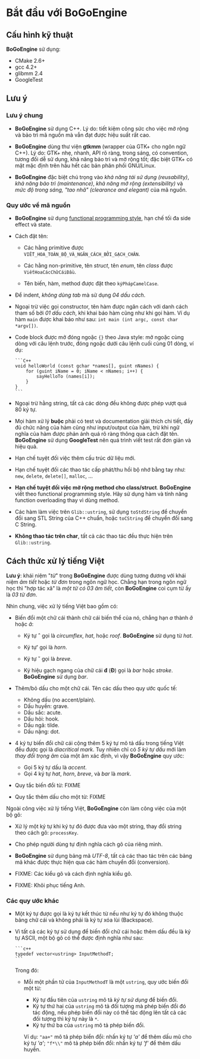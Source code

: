 # Bắt đầu với BoGoEngine

## Cấu hình kỹ thuật

**BoGoEngine** sử dụng:

* CMake 2.6+
* gcc 4.2+
* glibmm 2.4
* GoogleTest

## Lưu ý

### Lưu ý chung

* **BoGoEngine** sử dụng C++.  Lý do: tiết kiệm công sức cho việc mở rộng và
  bảo trì mã nguồn mà vẫn đạt được hiệu suất rất cao.

* **BoGoEngine** dùng thư viện **gtkmm** (wrapper của GTK+ cho ngôn ngữ C++).
  Lý do: GTK+ nhẹ, nhanh, API rõ ràng, trong sáng, có convention, tương đối dễ
  sử dụng, khả năng bảo trì và mở rộng tốt; đặc biệt GTK+ có mặt mặc định trên
  hầu hết các bản phân phối GNU/Linux.

* **BoGoEngine** đặc biệt chú trọng vào *khả năng tái sử dụng (reusability)*,
  *khả năng bảo trì (maintenance)*, *khả năng mở rộng (extensibility)* và *mức
  độ trong sáng, "tao nhã" (clearance and elegant)* của mã nguồn.

### Quy ước về mã nguồn

* **BoGoEngine** sử dụng
  [functional programming style](https://en.wikipedia.org/wiki/Functional_programming),
  hạn chế tối đa side effect và state.

* Cách đặt tên:

  - Các hằng primitive được `VIẾT_HOA_TOÀN_BỘ_VÀ_NGĂN_CÁCH_BỞI_GẠCH_CHÂN`.

  - Các hằng non-primitive, tên *struct*, tên *enum*, tên *class* được
    `ViếtHoaCácChữCáiĐầu`.

  - Tên biến, hàm, method được đặt theo `kýPhápCamelCase`.

* Để indent, *không dùng tab* mà sử dụng *04 dấu cách*.

* Ngoại trừ việc gọi constructor, tên hàm được ngăn cách với danh cách tham số
  bởi *01 dấu cách*, khi khai báo hàm cũng như khi gọi hàm.  Ví dụ hàm `main`
  được khai báo như sau: `int main (int argc, const char *argv[])`.

* Code block được mở đóng ngoặc `{}` theo Java style: mở ngoặc cùng dòng với
  câu lệnh trước, đóng ngoặc dưới câu lệnh cuối cùng 01 dòng, ví dụ:

      ```C++
      void helloWorld (const gchar *names[], guint nNames) {
          for (guint iName = 0; iName < nNames; i++) {
              sayHelloTo (names[i]);
          }
      }
      ```

* Ngoại trừ hằng string, tất cả các dòng đều không được phép vượt quá 80 ký
  tự.

* Mọi hàm xử lý **buộc** phải có test và documentation giải thích chi tiết,
  đầy đủ chức năng của hàm cũng như input/output của hàm, trừ khi ngữ nghĩa
  của hàm được phản ánh quá rõ ràng thông qua cách đặt tên.  **BoGoEngine** sử
  dụng **GoogleTest** nên quá trình viết test rất đơn giản và hiệu quả.

* Hạn chế tuyệt đối việc thêm cấu trúc dữ liệu mới.

* Hạn chế tuyệt đối các thao tác cấp phát/thu hồi bộ nhớ bằng tay như: `new`,
  `delete`, `delete[]`, `malloc`, ...

* **Hạn chế tuyệt đối việc mở rộng method cho class/struct**.  **BoGoEngine**
  viết theo functional programming style.  Hãy sử dụng hàm và tính năng
  function overloading thay vì dùng method.

* Các hàm làm việc trên `Glib::ustring`, sử dụng `toStdString` để chuyển đổi
  sang STL String của C++ chuẩn, hoặc `toCString` để chuyển đổi sang C String.

* **Không thao tác trên char**, tất cả các thao tác đều thực hiện trên
  `Glib::ustring`.

## Cách thức xử lý tiếng Việt

**Lưu ý**: khái niệm "*từ*" trong **BoGoEngine** được dùng tương đương với
khái niệm *âm tiết* hoặc *từ đơn* trong ngôn ngữ học.  Chẳng hạn trong ngôn
ngữ học thì "hợp tác xã" là *một từ có 03 âm tiết*, còn **BoGoEngine** coi cụm
từ ấy là *03 từ đơn*.

Nhìn chung, việc xử lý tiếng Việt bao gồm có:

* Biến đổi một chữ cái thành chữ cái biến thể của nó, chẳng hạn *a* thành
  *ă* hoặc *â*:

  - Ký tự **ˆ** gọi là *circumflex*, *hat*, hoặc *roof*.  **BoGoEngine** sử
    dụng từ *hat*.

  - Ký tự **̛** gọi là *horn*.

  - Ký tự **˘** gọi là *breve*.

  - Ký hiệu gạch ngang của chữ cái **đ** (**Đ**) gọi là *bar* hoặc *stroke*.
  **BoGoEngine** sử dụng *bar*.

* Thêm/bỏ dấu cho một chữ cái.  Tên các dấu theo quy ước quốc tế:

  - Không dấu (no accent/plain).
  - Dấu huyền: grave.
  - Dấu sắc: acute.
  - Dấu hỏi: hook.
  - Dấu ngã: tilde.
  - Dấu nặng: dot.

* 4 ký tự biến đổi chữ cái cộng thêm 5 ký tự mô tả dấu trong tiếng Việt đều
  được gọi là *diacritical mark*.  Tuy nhiên chỉ có *5 ký tự dấu* mới làm
  *thay đổi trọng âm* của một âm xác định, vì vậy **BoGoEngine** quy ước:

  - Gọi 5 ký tự dấu là *accent*.
  - Gọi 4 ký tự *hat*, *horn*, *breve*, và *bar* là *mark*.

* Quy tắc biến đổi từ: FIXME

* Quy tắc thêm dấu cho một từ: FIXME

Ngoài công việc xử lý tiếng Việt, **BoGoEngine** còn làm công việc của một bộ
gõ:

* Xử lý một ký tự khi ký tự đó được đưa vào một string, thay đổi string theo
  cách gõ: `processKey`.

* Cho phép người dùng tự định nghĩa cách gõ của riêng mình.

* **BoGoEngine** sử dụng bảng mã *UTF-8*, tất cả các thao tác trên các bảng mã
  khác được thực hiện qua các hàm chuyển đổi (conversion).

* FIXME: Các kiểu gõ và cách định nghĩa kiểu gõ.

* FIXME: Khôi phục tiếng Anh.

### Các quy ước khác

* Một ký tự được gọi là ký tự kết thúc từ nếu như ký tự đó không thuộc bảng
  chữ cái và không phải là ký tự xóa lùi (Backspace).

* Vì tất cả các ký tự sử dụng để biến đổi chữ cái hoặc thêm dấu đều là ký tự
  ASCII, một bộ gõ có thể được định nghĩa như sau:

      ```c++
      typedef vector<ustring> InputMethodT;
      ```

  Trong đó:

  - Mỗi một phần tử của `InputMethodT` là một `ustring`, quy ước biến đổi một từ:

    + Ký tự đầu tiên của `ustring` mô tả *ký tự sử dụng* để biến đổi.
    + Ký tự thứ hai của `ustring` mô tả đối tượng mà phép biến đổi đó tác động,
    nếu phép biến đổi này có thể tác động lên tất cả các đối tượng thì ký tự
    này là `*`.
    + Ký tự thứ ba của `ustring` mô tả phép biến đổi.

    Ví dụ: `"aa+"` mô tả phép biển đổi: nhấn ký tự *'a'* để thêm dấu mũ cho ký
    tự *'a'*; `"f*\\"` mô tả phép biến đổi: nhấn ký tự _'f'_ để thêm dấu
    huyền.

